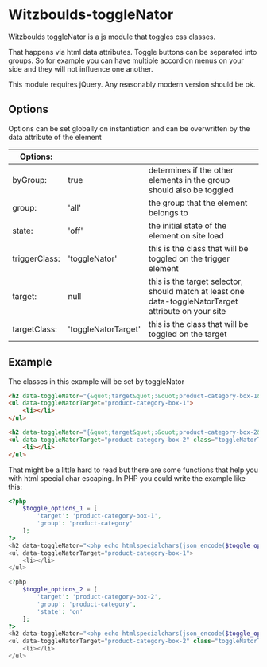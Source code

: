 # Witzboulds-toggleNator

Witzboulds toggleNator is a js module that toggles css classes.

That happens via html data attributes.
Toggle buttons can be separated into groups. So for example you can have multiple accordion menus on your side and they will not influence one another.

This module requires jQuery. Any reasonably modern version should be ok.

## Options

Options can be set globally on instantiation and can be overwritten by the data attribute of the element

Options:| | |
--- | --- | ---
byGroup:    |true            |determines if the other elements in the group should also be toggled
group:      |'all'           |the group that the element belongs to
state:      |'off'           |the initial state of the element on site load
triggerClass:|'toggleNator'  |this is the class that will be toggled on the trigger element
target:     |null            |this is the target selector, should match at least one data-toggleNatorTarget attribute on your site
targetClass:      |'toggleNatorTarget'   |this is the class that will be toggled on the target

## Example

The classes in this example will be set by toggleNator

```html
<h2 data-toggleNator="{&quot;target&quot;:&quot;product-category-box-1&quot;,&quot;group&quot;:&quot;product-category&quot;}">Trigger</h2>
<ul data-toggleNatorTarget="product-category-box-1">
    <li></li>
</ul>

<h2 data-toggleNator="{&quot;target&quot;:&quot;product-category-box-2&quot;,&quot;group&quot;:&quot;product-category&quot;,&quot;state&quot;:&quot;on&quot;}" class="toggleNator">Trigger 2</h2>
<ul data-toggleNatorTarget="product-category-box-2" class="toggleNatorTarget">
    <li></li>
</ul>
```

That might be a little hard to read but there are some functions that help you with html special char escaping.
In PHP you could write the example like this:

```php
<?php
    $toggle_options_1 = [
        'target': 'product-category-box-1',
        'group': 'product-category'
    ];
?>
<h2 data-toggleNator="<php echo htmlspecialchars(json_encode($toggle_options_1), ENT_QUOTES); ?>">Trigger</h2>
<ul data-toggleNatorTarget="product-category-box-1">
    <li></li>
</ul>

<?php
    $toggle_options_2 = [
        'target': 'product-category-box-2',
        'group': 'product-category',
        'state': 'on'
    ];
?>
<h2 data-toggleNator="<php echo htmlspecialchars(json_encode($toggle_options_2), ENT_QUOTES); ?>" class="toggleNator">Trigger 2</h2>
<ul data-toggleNatorTarget="product-category-box-2" class="toggleNatorTarget">
    <li></li>
</ul>
```
